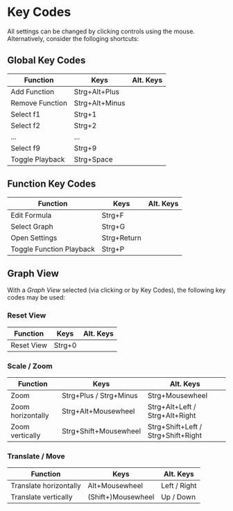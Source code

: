 # Key Codes

All settings can be changed by clicking controls using the mouse. Alternatively, consider the folloging shortcuts:

## Global Key Codes

Function|Keys|Alt. Keys
-|-|-
Add Function|Strg+Alt+Plus|
Remove Function|Strg+Alt+Minus|
Select f1|Strg+1|
Select f2|Strg+2|
...|...|
Select f9|Strg+9|
Toggle Playback|Strg+Space|

## Function Key Codes

Function|Keys|Alt. Keys
-|-|-
Edit Formula|Strg+F|
Select Graph|Strg+G|
Open Settings|Strg+Return|
Toggle Function Playback|Strg+P|

## Graph View

With a *Graph View* selected (via clicking or by Key Codes), the following key codes may be used:

### Reset View

Function|Keys|Alt. Keys
-|-|-
Reset View|Strg+0|

### Scale / Zoom

Function|Keys|Alt. Keys
-|-|-
Zoom|Strg+Plus / Strg+Minus|Strg+Mousewheel
Zoom horizontally|Strg+Alt+Mousewheel|Strg+Alt+Left / Strg+Alt+Right
Zoom vertically|Strg+Shift+Mousewheel|Strg+Shift+Left / Strg+Shift+Right

### Translate / Move

Function|Keys|Alt. Keys
-|-|-
Translate horizontally|Alt+Mousewheel|Left / Right
Translate vertically|(Shift+)Mousewheel|Up / Down
